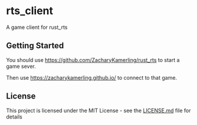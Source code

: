 # rts_client
A game client for rust_rts

## Getting Started

You should use https://github.com/ZacharyKamerling/rust_rts to start a game sever.

Then use https://zacharykamerling.github.io/ to connect to that game.

## License

This project is licensed under the MIT License - see the [LICENSE.md](LICENSE.md) file for details
